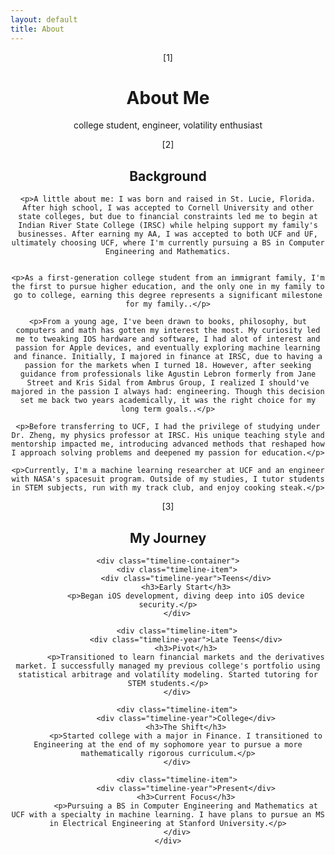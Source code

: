 ```yaml
---
layout: default
title: About
---
```

<header class="page-header">
    <span class="page-marker">[1]</span>
    <h1>About Me</h1>
    <p class="intro">college student, engineer, volatility enthusiast
  

<section class="about-content">
    <span class="section-marker">[2]</span>
    <h2>Background</h2>
    
    <p>A little about me: I was born and raised in St. Lucie, Florida. After high school, I was accepted to Cornell University and other state colleges, but due to financial constraints led me to begin at Indian River State College (IRSC) while helping support my family's businesses. After earning my AA, I was accepted to both UCF and UF, ultimately choosing UCF, where I'm currently pursuing a BS in Computer Engineering and Mathematics.

    
    <p>As a first-generation college student from an immigrant family, I'm the first to pursue higher education, and the only one in my family to go to college, earning this degree represents a significant milestone for my family..</p>
    
    <p>From a young age, I've been drawn to books, philosophy, but computers and math has gotten my interest the most. My curiosity led me to tweaking IOS hardware and software, I had alot of interest and passion for Apple devices, and eventually exploring machine learning and finance. Initially, I majored in finance at IRSC, due to having a passion for the markets when I turned 18. However, after seeking guidance from professionals like Agustin Lebron formerly from Jane Street and Kris Sidal from Ambrus Group, I realized I should've majored in the passion I always had: engineering. Though this decision set me back two years academically, it was the right choice for my long term goals..</p>
    
    <p>Before transferring to UCF, I had the privilege of studying under Dr. Zheng, my physics professor at IRSC. His unique teaching style and mentorship impacted me, introducing advanced methods that reshaped how I approach solving problems and deepened my passion for education.</p>
    
    <p>Currently, I'm a machine learning researcher at UCF and an engineer with NASA's spacesuit program. Outside of my studies, I tutor students in STEM subjects, run with my track club, and enjoy cooking steak.</p>



<section class="journey-section">
    <span class="section-marker">[3]</span>
    <h2>My Journey</h2>
    
    <div class="timeline-container">
        <div class="timeline-item">
            <div class="timeline-year">Teens</div>
            <h3>Early Start</h3>
            <p>Began iOS development, diving deep into iOS device security.</p>
        </div>
        
        <div class="timeline-item">
            <div class="timeline-year">Late Teens</div>
            <h3>Pivot</h3>
            <p>Transitioned to learn financial markets and the derivatives market. I successfully managed my previous college's portfolio using statistical arbitrage and volatility modeling. Started tutoring for STEM students.</p>
        </div>
        
        <div class="timeline-item">
            <div class="timeline-year">College</div>
            <h3>The Shift</h3>
            <p>Started college with a major in Finance. I transitioned to Engineering at the end of my sophomore year to pursue a more mathematically rigorous curriculum.</p>
        </div>
        
        <div class="timeline-item">
            <div class="timeline-year">Present</div>
            <h3>Current Focus</h3>
            <p>Pursuing a BS in Computer Engineering and Mathematics at UCF with a specialty in machine learning. I have plans to pursue an MS in Electrical Engineering at Stanford University.</p>
        </div>
    </div>
</section>

